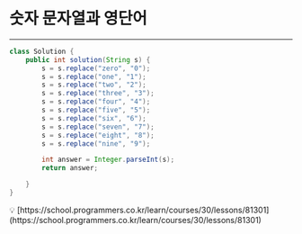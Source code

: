 # 숫자 문자열과 영단어

---

```java
class Solution {
    public int solution(String s) {
        s = s.replace("zero", "0");
        s = s.replace("one", "1");
        s = s.replace("two", "2");
        s = s.replace("three", "3");
        s = s.replace("four", "4");
        s = s.replace("five", "5");
        s = s.replace("six", "6");
        s = s.replace("seven", "7");
        s = s.replace("eight", "8");
        s = s.replace("nine", "9");

        int answer = Integer.parseInt(s);
        return answer;

    }
}
```

<aside>
💡 [https://school.programmers.co.kr/learn/courses/30/lessons/81301](https://school.programmers.co.kr/learn/courses/30/lessons/81301)

</aside>